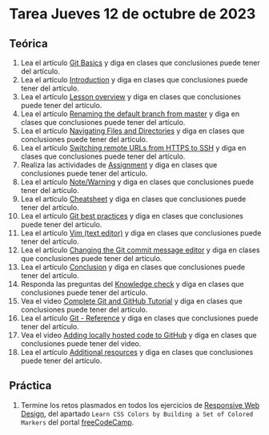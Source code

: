# Tarea Jueves 12 de octubre de 2023

## Teórica

1. Lea el artículo [Git Basics](https://www.theodinproject.com/lessons/foundations-git-basics) y diga en clases que conclusiones puede tener del artículo.
2. Lea el artículo [Introduction](https://www.theodinproject.com/lessons/foundations-git-basics#introduction) y diga en clases que conclusiones puede tener del artículo.
3. Lea el artículo [Lesson overview](https://www.theodinproject.com/lessons/foundations-git-basics#lesson-overview) y diga en clases que conclusiones puede tener del artículo.
4. Lea el artículo [Renaming the default branch from master](https://github.com/github/renaming) y diga en clases que conclusiones puede tener del artículo.
5. Lea el artículo [Navigating Files and Directories](https://swcarpentry.github.io/shell-novice/02-filedir.html#callout1) y diga en clases que conclusiones puede tener del artículo.
6. Lea el artículo [Switching remote URLs from HTTPS to SSH](https://docs.github.com/en/get-started/getting-started-with-git/managing-remote-repositories#switching-remote-urls-from-https-to-ssh) y diga en clases que conclusiones puede tener del artículo.
7. Realiza las actividades de [Assignment](https://www.theodinproject.com/lessons/foundations-introduction-to-git#assignment) y diga en clases que conclusiones puede tener del artículo.
8. Lea el artículo [Note/Warning](https://www.theodinproject.com/lessons/foundations-git-basics#notewarning) y diga en clases que conclusiones puede tener del artículo.
9. Lea el artículo [Cheatsheet](https://www.theodinproject.com/lessons/foundations-git-basics#cheatsheet) y diga en clases que conclusiones puede tener del artículo.
10. Lea el artículo [Git best practices](https://www.theodinproject.com/lessons/foundations-git-basics#git-best-practices) y diga en clases que conclusiones puede tener del artículo.
11. Lea el artículo [Vim (text editor)](https://en.wikipedia.org/wiki/Vim_(text_editor)) y diga en clases que conclusiones puede tener del artículo.
12. Lea el artículo [Changing the Git commit message editor](https://www.theodinproject.com/lessons/foundations-git-basics#changing-the-git-commit-message-editor) y diga en clases que conclusiones puede tener del artículo.
13. Lea el artículo [Conclusion](https://www.theodinproject.com/lessons/foundations-git-basics#conclusion) y diga en clases que conclusiones puede tener del artículo.
14. Responda las preguntas del [Knowledge check](https://www.theodinproject.com/lessons/foundations-git-basics#knowledge-check) y diga en clases que conclusiones puede tener del artículo.
15. Vea el video [Complete Git and GitHub Tutorial](https://www.youtube.com/watch?v=apGV9Kg7ics&ab_channel=KunalKushwaha) y diga en clases que conclusiones puede tener del artículo.
16. Lea el artículo [Git - Reference](https://git-scm.com/docs) y diga en clases que conclusiones puede tener del artículo.
17. Vea el video [Adding locally hosted code to GitHub](https://docs.github.com/en/migrations/importing-source-code/using-the-command-line-to-import-source-code/adding-locally-hosted-code-to-github) y diga en clases que conclusiones puede tener del video.
18. Lea el artículo [Additional resources](https://www.theodinproject.com/lessons/foundations-git-basics#additional-resources) y diga en clases que conclusiones puede tener del artículo.

## Práctica

1. Termine los retos plasmados en todos los ejercicios de [Responsive Web Design](https://www.freecodecamp.org/learn/2022/responsive-web-design/), del apartado `Learn CSS Colors by Building a Set of Colored Markers` del portal [freeCodeCamp](https://www.freecodecamp.org/learn/).

